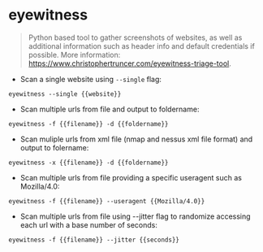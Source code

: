 # eyewitness

> Python based tool to gather screenshots of websites, as well as additional information such as header info and default credentials if possible.
> More information: <https://www.christophertruncer.com/eyewitness-triage-tool>.

- Scan a single website using `--single` flag:

`eyewitness --single {{website}}`

- Scan multiple urls from file and output to foldername:

`eyewitness -f {{filename}} -d {{foldername}}`

- Scan muliple urls from xml file (nmap and nessus xml file format) and output to folername:

`eyewitness -x {{filename}} -d {{foldername}}`

- Scan multiple urls from file providing a specific useragent such as Mozilla/4.0:

`eyewitness -f {{filename}} --useragent {{Mozilla/4.0}}`

- Scan multiple urls from file using --jitter flag to randomize accessing each url with a base number of seconds:

`eyewitness -f {{filename}} --jitter {{seconds}}`
